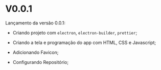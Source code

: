 # V0.0.1

Lançamento da versão 0.0.1:

- Criando projeto com `electron`, `electron-builder`, `prettier`;

- Criando a tela e programação do app com HTML, CSS e Javascript; 

- Adicionando Favicon;

- Configurando Repositório;
